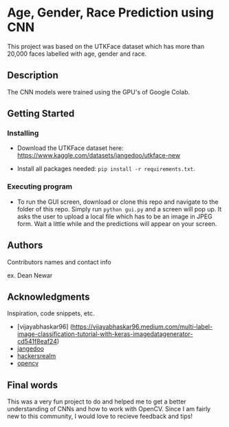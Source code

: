 # Age, Gender, Race Prediction using CNN

This project was based on the UTKFace dataset which has more than 20,000 faces labelled with age, gender and race. 

## Description

The CNN models were trained using the GPU's of Google Colab. 

## Getting Started


### Installing

* Download the UTKFace dataset here: https://www.kaggle.com/datasets/jangedoo/utkface-new

* Install all packages needed: ```pip install -r requirements.txt```.

### Executing program

* To run the GUI screen, download or clone this repo and navigate to the folder of this repo. Simply run ```python gui.py``` and a screen will pop up. It asks the user to upload a local file which has to be an image in JPEG form. Wait a little while and the predictions will appear on your screen.


## Authors

Contributors names and contact info

ex. Dean Newar

## Acknowledgments

Inspiration, code snippets, etc.
* [vijayabhaskar96] (https://vijayabhaskar96.medium.com/multi-label-image-classification-tutorial-with-keras-imagedatagenerator-cd541f8eaf24)
* [jangedoo](https://www.kaggle.com/datasets/jangedoo/utkface-new)
* [hackersrealm](https://www.hackersrealm.net/post/gender-and-age-prediction-using-python)
* [opencv](https://opencv.org/)

## Final words
This was a very fun project to do and helped me to get a better understanding of CNNs and how to work with OpenCV. Since I am fairly new to this community, I would love to recieve feedback and tips!
